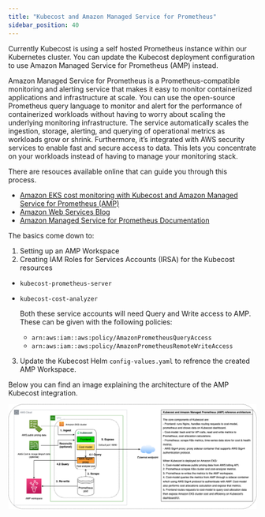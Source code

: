 ```yaml
---
title: "Kubecost and Amazon Managed Service for Prometheus"
sidebar_position: 40
---
```


Currently Kubecost is using a self hosted Prometheus instance within our Kubernetes cluster. You can update the Kubecost deployment configuration to use Amazon Managed Service for Prometheus (AMP) instead.

Amazon Managed Service for Prometheus is a Prometheus-compatible monitoring and alerting service that makes it easy to monitor containerized applications and infrastructure at scale. You can use the open-source Prometheus query language to monitor and alert for the performance of containerized workloads without having to worry about scaling the underlying monitoring infrastructure. The service automatically scales the ingestion, storage, alerting, and querying of operational metrics as workloads grow or shrink. Furthermore, it’s integrated with AWS security services to enable fast and secure access to data. This lets you concentrate on your workloads instead of having to manage your monitoring stack.

There are resouces available online that can guide you through this process.

- [Amazon EKS cost monitoring with Kubecost and Amazon Managed Service for Prometheus (AMP)](https://blog.kubecost.com/blog/aws-amp-kubecost-integration/)
- [Amazon Web Services Blog](https://aws.amazon.com/blogs/mt/integrating-kubecost-with-amazon-managed-service-for-prometheus/)
- [Amazon Managed Service for Prometheus Documentation](https://docs.aws.amazon.com/prometheus/latest/userguide/integrating-kubecost.html#kubecost-set-up-amp)

The basics come down to:

1. Setting up an AMP Workspace
2. Creating IAM Roles for Services Accounts (IRSA) for the Kubecost resources

- `kubecost-prometheus-server`
- `kubecost-cost-analyzer`

  Both these service accounts will need Query and Write access to AMP. These can be given with the following policies:

  - `arn:aws:iam::aws:policy/AmazonPrometheusQueryAccess`
  - `arn:aws:iam::aws:policy/AmazonPrometheusRemoteWriteAccess`

3. Update the Kubecost Helm `config-values.yaml` to refrence the created AMP Workspace.

Below you can find an image explaining the architecture of the AMP Kubecost integration.

![Kubecost Architecture](./assets/AWS-AMP-integ-architecture.png)
